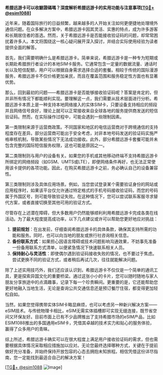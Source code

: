 **希腊远游卡可以收驗證碼嗎？深度解析希腊远游卡的实用功能与注意事项[[TG💪+ @esim1088](https://t.me/s/esim1088)]**

近年来，随着国际旅行的日益频繁，越来越多的人开始关注如何更便捷地处理境外通信问题。在众多解决方案中，希腊远游卡因其灵活、实惠的特点，成为许多游客和长期居住者的首选。然而，关于希腊远游卡是否能接收验证码的问题，却常常困扰着许多人。本文将围绕这一核心疑问展开深入探讨，并结合实际使用经验为读者提供全面的解答。

首先，我们需要明确什么是希腊远游卡。简单来说，希腊远游卡是一种专为短期或长期赴希腊旅行者设计的本地SIM卡服务。它通常包含一定量的数据流量、通话时长以及短信配额，用户可以根据自身需求选择合适的套餐。相较于传统的国际漫游服务，希腊远游卡不仅价格更加亲民，而且在覆盖范围和服务稳定性方面也有显著优势。

那么，回到最初的问题——希腊远游卡是否能够接收验证码呢？答案是肯定的，但并非所有情况下都能顺利实现。要理解这一点，我们需要从技术层面进行分析。希腊远游卡本质上是一种支持本地网络接入的实体SIM卡，只要设备支持相应的频段并且网络信号良好，理论上就可以正常接收来自全球各地的服务提供商发送的短信验证码。然而，在实际操作过程中，可能会遇到一些限制因素。

第一类限制来源于运营商政策。不同国家和地区的电信运营商对于跨境通信的支持程度存在差异。部分运营商可能出于安全考虑，对非本地号码发送的验证码实施严格审核机制，导致某些情况下无法成功接收。此外，部分希腊远游卡套餐可能并未包含完整的国际短信服务权限，这也可能是原因之一。

第二类限制则与用户的设备有关。如果您的手机或其他移动终端不支持希腊远游卡所绑定的网络频段（如GSM、UMTS或LTE），即便网络条件再好，也无法正常使用该卡提供的各项功能。因此，在购买希腊远游卡之前，务必确认自己的设备兼容性。

第三类限制则涉及具体应用场景。例如，当您尝试登录某个需要验证身份的网站或应用程序时，如果该平台仅允许通过特定格式的手机号码接收验证码，而您的号码属于外国区号，则可能导致验证失败。在这种情况下，您可以尝试联系客服寻求替代方案，或者直接切换至其他可用的验证方式。

尽管存在上述潜在障碍，但大多数用户仍然能够顺利利用希腊远游卡完成各类在线活动。为了最大程度提高成功率，以下几点建议或许可以帮助您更好地应对挑战：

1. **提前规划**：在出发前，仔细查阅希腊远游卡的具体条款，确保其支持所需的功能和服务。同时，也可以向当地的朋友或旅行社咨询相关信息。
2. **备份联系方式**：如果担心因语言障碍或技术问题影响沟通效果，不妨事先准备一份备用联系方式清单，以便紧急情况下快速联系相关人员。
3. **保持耐心与灵活性**：即使偶尔遇到验证码接收失败的情况，也不要过于焦虑。尝试更换不同的验证方式，或者稍后再试几次，往往就能解决问题。

除了上述实用技巧外，我们还应该认识到，希腊远游卡不仅仅是一个简单的通讯工具，更是探索异国文化的重要桥梁。通过这张小小的卡片，您可以随时随地与家人朋友分享旅途中的点滴趣事，记录下每一个珍贵瞬间。更重要的是，它还能帮助您更好地融入当地生活，无论是查询公共交通信息还是预订餐厅住宿，都变得更加轻松自如。

当然，如果您觉得携带实体SIM卡略显麻烦，也可以考虑另一种新兴解决方案——eSIM技术。与传统物理卡相比，eSIM无需实体插槽即可实现无缝连接，既节省空间又环保友好。目前市面上已有不少品牌推出了支持希腊市场的eSIM产品，比如ESIM1088推出的多国通用eSIM卡，凭借其卓越的技术实力和贴心的服务体验，赢得了众多用户的青睐。

综上所述，希腊远游卡确实可以在很大程度上满足用户接收验证码的需求，但也需要根据具体情况采取相应措施加以应对。无论您最终选择哪种方式，关键在于提前做好充分准备，并始终保持开放包容的心态去拥抱未知旅程。相信凭借这份详尽指南，您一定能找到最适合自己的解决方案！

[[TG💪+ @esim1088](https://t.me/s/esim1088) ![Image](https://i.postimg.cc/4NQfJmqS/Snipaste-2025-05-13-00-14-12.png)]